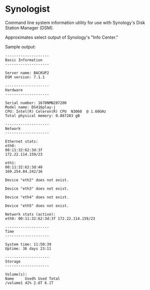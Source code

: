 # Synologist

Command line system information utility for use with Synology's Disk Station Manager (DSM).

Approximates select output of Synology's "Info Center."


Sample output: 

    --------------------
    Basic Information
    --------------------

    Server name: BACKUP2
    DSM version: 7.1.1

    --------------------
    Hardware
    --------------------

    Serial number: 1670NMN287200
    Model name: DS416play-j
    CPU: Intel(R) Celeron(R) CPU  N3060  @ 1.60GHz
    Total physical memory: 0.887283 gB

    --------------------
    Network
    --------------------

    Ethernet stats:
    eth0:
    00:11:32:62:3d:3f
    172.22.114.159/23

    eth1:
    00:11:32:62:3d:40
    169.254.84.242/16

    Device "eth2" does not exist.

    Device "eth3" does not exist.

    Device "eth4" does not exist.

    Device "eth5" does not exist.

    Network stats (active):
    eth0: 00:11:32:62:3d:3f 172.22.114.159/23

    --------------------
    Time
    --------------------

    System time: 11:50:39
    Uptime: 36 days 23:11

    --------------------
    Storage
    --------------------

    Volume(s):
    Name     Used% Used Total
    /volume1 42% 2.6T 6.1T
